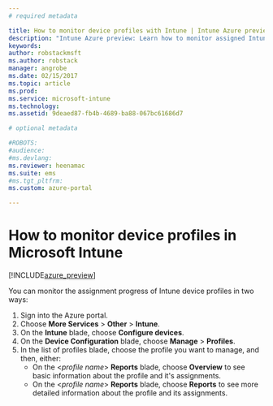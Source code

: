 ```yaml
---
# required metadata

title: How to monitor device profiles with Intune | Intune Azure preview | Microsoft Docs
description: "Intune Azure preview: Learn how to monitor assigned Intune device profiles."
keywords:
author: robstackmsft
ms.author: robstack
manager: angrobe
ms.date: 02/15/2017
ms.topic: article
ms.prod:
ms.service: microsoft-intune
ms.technology:
ms.assetid: 9deaed87-fb4b-4689-ba88-067bc61686d7

# optional metadata

#ROBOTS:
#audience:
#ms.devlang:
ms.reviewer: heenamac
ms.suite: ems
#ms.tgt_pltfrm:
ms.custom: azure-portal

---
```


# How to monitor device profiles in Microsoft Intune

[!INCLUDE[azure_preview](../includes/azure_preview.md)]

You can monitor the assignment progress of Intune device profiles in two ways:


1. Sign into the Azure portal.
2. Choose **More Services** > **Other** > **Intune**.
3. On the **Intune** blade, choose **Configure devices**.
2. On the **Device Configuration** blade, choose **Manage** > **Profiles**.
2. In the list of profiles blade, choose the profile you want to manage, and then, either:
	- On the <*profile name*> **Reports** blade, choose **Overview** to see basic information about the profile and it's assignments.
	- On the <*profile name*> **Reports** blade, choose **Reports** to see more detailed information about the profile and its assignments.

